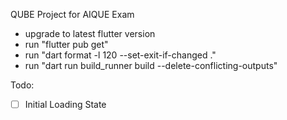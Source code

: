 QUBE Project for AIQUE Exam

- upgrade to latest flutter version
- run "flutter pub get"
- run "dart format -l 120 --set-exit-if-changed ."
- run "dart run build_runner build --delete-conflicting-outputs"

Todo:
- [ ] Initial Loading State
